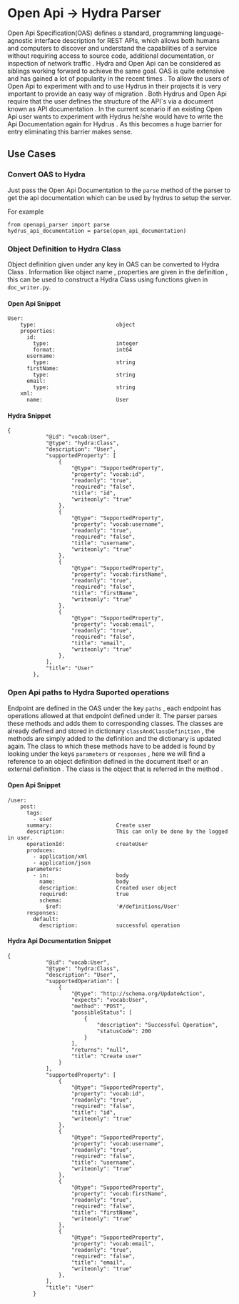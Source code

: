 # Open Api -> Hydra Parser 


Open Api Specification(OAS) defines a standard, programming language-agnostic interface description for REST APIs, which allows both humans and computers to discover and understand the capabilities of a service without requiring access to source code, additional documentation, or inspection of network traffic . Hydra and Open Api can be considered as siblings working forward to achieve the same goal. OAS is quite extensive and has gained a lot of popularity in the recent times . To allow the users of Open Api to experiment with and to use Hydrus in their projects it is very important to provide an easy way of migration . Both Hydrus and Open Api require that the user defines the structure of the API`s via a document known as API documentation . In the current scenario if an existing Open Api user wants to experiment with Hydrus he/she would have to write the Api Documentation again for Hydrus . As this becomes a huge barrier for entry eliminating this barrier makes sense.

## Use Cases 

### Convert OAS to Hydra 
Just pass the Open Api Documentation to the `parse` method of the parser to get the api documentation which can be used by hydrus to setup the server.

For example 

```
from openapi_parser import parse
hydrus_api_documentation = parse(open_api_documentation)
```
 
### Object Definition to Hydra Class 
Object definition given under any key in OAS can be converted to Hydra Class . Information like object name , properties are given in the definition , this can be used to construct a Hydra Class using functions given in `doc_writer.py`.

#### Open Api Snippet 
```
User:
    type:                         object
    properties:
      id:
        type:                     integer
        format:                   int64
      username:
        type:                     string
      firstName:
        type:                     string
      email:
        type:                     string
    xml:
      name:                       User
```

#### Hydra Snippet 
```
{
            "@id": "vocab:User",
            "@type": "hydra:Class",
            "description": "User",
            "supportedProperty": [
                {
                    "@type": "SupportedProperty",
                    "property": "vocab:id",
                    "readonly": "true",
                    "required": "false",
                    "title": "id",
                    "writeonly": "true"
                },
                {
                    "@type": "SupportedProperty",
                    "property": "vocab:username",
                    "readonly": "true",
                    "required": "false",
                    "title": "username",
                    "writeonly": "true"
                },
                {
                    "@type": "SupportedProperty",
                    "property": "vocab:firstName",
                    "readonly": "true",
                    "required": "false",
                    "title": "firstName",
                    "writeonly": "true"
                },
                {
                    "@type": "SupportedProperty",
                    "property": "vocab:email",
                    "readonly": "true",
                    "required": "false",
                    "title": "email",
                    "writeonly": "true"
                },
            ],
            "title": "User"
        },
```

### Open Api paths to Hydra Suported operations

Endpoint are defined in the OAS under the key `paths` , each endpoint has operations allowed at that endpoint defined under it. The parser parses these methods and adds them to corresponding classes. The classes are already defined and stored in dictionary `classAndClassDefinition` , the methods are simply added to the definition and the dictionary is updated again. The class to which these methods have to be added is found by looking under the keys `parameters` or `responses` , here we will find a reference to an object definition defined in the document itself or an external definition . The class is the object that is referred in the method . 

#### Open Api Snippet
```
/user:
    post:
      tags:
        - user
      summary:                    Create user
      description:                This can only be done by the logged in user.
      operationId:                createUser
      produces:
        - application/xml
        - application/json
      parameters:
        - in:                     body
          name:                   body
          description:            Created user object
          required:               true
          schema:
            $ref:                 '#/definitions/User'
      responses:
        default:
          description:            successful operation
```

#### Hydra Api Documentation Snippet 
```
{
            "@id": "vocab:User",
            "@type": "hydra:Class",
            "description": "User",
            "supportedOperation": [
                {
                    "@type": "http://schema.org/UpdateAction",
                    "expects": "vocab:User",
                    "method": "POST",
                    "possibleStatus": [
                        {
                            "description": "Successful Operation",
                            "statusCode": 200
                        }
                    ],
                    "returns": "null",
                    "title": "Create user"
                }
            ],
            "supportedProperty": [
                {
                    "@type": "SupportedProperty",
                    "property": "vocab:id",
                    "readonly": "true",
                    "required": "false",
                    "title": "id",
                    "writeonly": "true"
                },
                {
                    "@type": "SupportedProperty",
                    "property": "vocab:username",
                    "readonly": "true",
                    "required": "false",
                    "title": "username",
                    "writeonly": "true"
                },
                {
                    "@type": "SupportedProperty",
                    "property": "vocab:firstName",
                    "readonly": "true",
                    "required": "false",
                    "title": "firstName",
                    "writeonly": "true"
                },
                {
                    "@type": "SupportedProperty",
                    "property": "vocab:email",
                    "readonly": "true",
                    "required": "false",
                    "title": "email",
                    "writeonly": "true"
                },
            ],
            "title": "User"
        }
```


